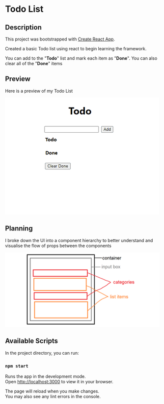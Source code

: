 # Todo List

## Description

This project was bootstrapped with [Create React App](https://github.com/facebook/create-react-app).

Created a basic Todo list using react to begin learning the framework.

You can add to the "**Todo**" list and mark each item as "**Done**". You can also clear all of the "**Done**" items

## Preview

Here is a preview of my Todo List

![](TodoListPresentation.gif)

## Planning

I broke down the UI into a component hierarchy to better understand and visualise the flow of props between the components

![](todo-list-mockup.png)

## Available Scripts

In the project directory, you can run:

### `npm start`

Runs the app in the development mode.\
Open [http://localhost:3000](http://localhost:3000) to view it in your browser.

The page will reload when you make changes.\
You may also see any lint errors in the console.
